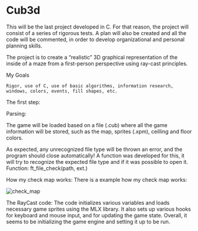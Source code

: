 # Cub3d

This will be the last project developed in C. For that reason, the project will consist of a series of rigorous tests. A plan will also be created and all the code will be commented, in order to develop organizational and personal planning skills.

The project is to create a “realistic” 3D graphical representation of the inside of a maze from a first-person perspective using ray-cast principles.

My Goals

    Rigor, use of C, use of basic algorithms, information research, windows, colors, events, fill shapes, etc.

The first step:

Parsing:

The game will be loaded based on a file (.cub) where all the game information will be stored, such as the map, sprites (.xpm), ceilling and floor colors.

As expected, any unrecognized file type will be thrown an error, and the program should close automatically!
A function was developed for this, it will try to recognize the expected file type and if it was possible to open it.
Function: ft_file_check(path, ext.)


How my check map works:
There is a example how my check map works:

![check_map](https://user-images.githubusercontent.com/60687885/199610878-7ff79209-b54e-4617-99b2-9bc14d2142c6.gif)

The RayCast code:
    The code initializes various variables and loads necessary game sprites using the MLX library. It also sets up various hooks for keyboard and mouse input, and for updating the game state. Overall, it seems to be initializing the game engine and setting it up to be run.
